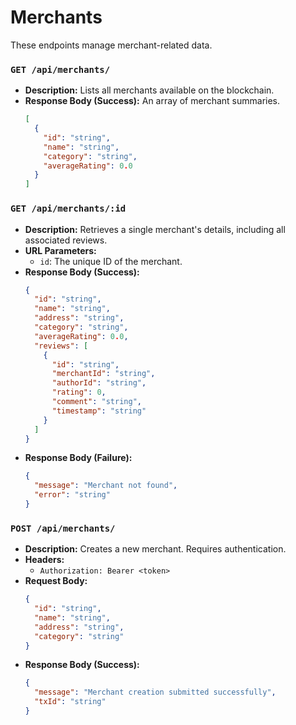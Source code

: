 # Merchants 

These endpoints manage merchant-related data.

### `GET /api/merchants/`

  - **Description:** Lists all merchants available on the blockchain.
  - **Response Body (Success):** An array of merchant summaries.
    ```json
    [
      {
        "id": "string",
        "name": "string",
        "category": "string",
        "averageRating": 0.0
      }
    ]
    ```

### `GET /api/merchants/:id`

  - **Description:** Retrieves a single merchant's details, including all associated reviews.
  - **URL Parameters:**
      - `id`: The unique ID of the merchant.
  - **Response Body (Success):**
    ```json
    {
      "id": "string",
      "name": "string",
      "address": "string",
      "category": "string",
      "averageRating": 0.0,
      "reviews": [
        {
          "id": "string",
          "merchantId": "string",
          "authorId": "string",
          "rating": 0,
          "comment": "string",
          "timestamp": "string"
        }
      ]
    }
    ```
  - **Response Body (Failure):**
    ```json
    {
      "message": "Merchant not found",
      "error": "string"
    }
    ```

### `POST /api/merchants/`

  - **Description:** Creates a new merchant. Requires authentication.
  - **Headers:**
      - `Authorization: Bearer <token>`
  - **Request Body:**
    ```json
    {
      "id": "string",
      "name": "string",
      "address": "string",
      "category": "string"
    }
    ```
  - **Response Body (Success):**
    ```json
    {
      "message": "Merchant creation submitted successfully",
      "txId": "string"
    }
    ```
